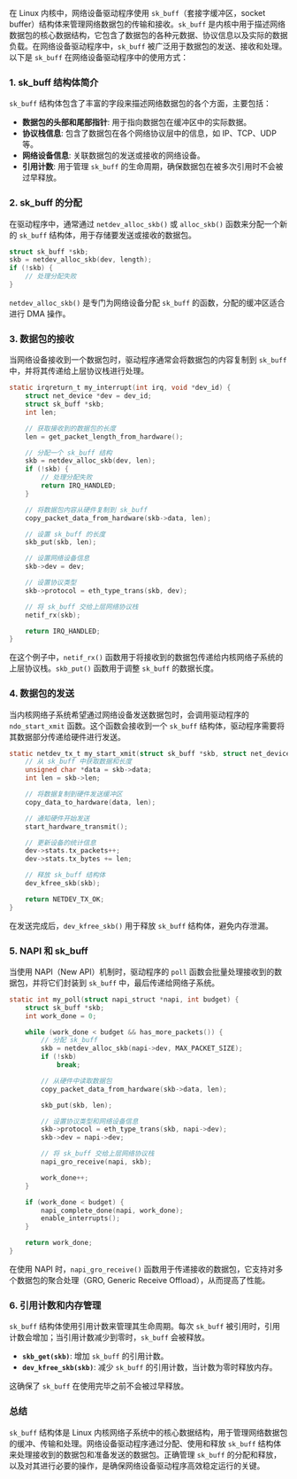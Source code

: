 在 Linux 内核中，网络设备驱动程序使用 `sk_buff`（套接字缓冲区，socket buffer）结构体来管理网络数据包的传输和接收。`sk_buff` 是内核中用于描述网络数据包的核心数据结构，它包含了数据包的各种元数据、协议信息以及实际的数据负载。在网络设备驱动程序中，`sk_buff` 被广泛用于数据包的发送、接收和处理。以下是 `sk_buff` 在网络设备驱动程序中的使用方式：

### 1. **sk_buff 结构体简介**
`sk_buff` 结构体包含了丰富的字段来描述网络数据包的各个方面，主要包括：
- **数据包的头部和尾部指针**: 用于指向数据包在缓冲区中的实际数据。
- **协议栈信息**: 包含了数据包在各个网络协议层中的信息，如 IP、TCP、UDP 等。
- **网络设备信息**: 关联数据包的发送或接收的网络设备。
- **引用计数**: 用于管理 `sk_buff` 的生命周期，确保数据包在被多次引用时不会被过早释放。

### 2. **sk_buff 的分配**
在驱动程序中，通常通过 `netdev_alloc_skb()` 或 `alloc_skb()` 函数来分配一个新的 `sk_buff` 结构体，用于存储要发送或接收的数据包。

```c
struct sk_buff *skb;
skb = netdev_alloc_skb(dev, length);
if (!skb) {
    // 处理分配失败
}
```

`netdev_alloc_skb()` 是专门为网络设备分配 `sk_buff` 的函数，分配的缓冲区适合进行 DMA 操作。

### 3. **数据包的接收**
当网络设备接收到一个数据包时，驱动程序通常会将数据包的内容复制到 `sk_buff` 中，并将其传递给上层协议栈进行处理。

```c
static irqreturn_t my_interrupt(int irq, void *dev_id) {
    struct net_device *dev = dev_id;
    struct sk_buff *skb;
    int len;

    // 获取接收到的数据包的长度
    len = get_packet_length_from_hardware();

    // 分配一个 sk_buff 结构
    skb = netdev_alloc_skb(dev, len);
    if (!skb) {
        // 处理分配失败
        return IRQ_HANDLED;
    }

    // 将数据包内容从硬件复制到 sk_buff
    copy_packet_data_from_hardware(skb->data, len);

    // 设置 sk_buff 的长度
    skb_put(skb, len);

    // 设置网络设备信息
    skb->dev = dev;

    // 设置协议类型
    skb->protocol = eth_type_trans(skb, dev);

    // 将 sk_buff 交给上层网络协议栈
    netif_rx(skb);

    return IRQ_HANDLED;
}
```

在这个例子中，`netif_rx()` 函数用于将接收到的数据包传递给内核网络子系统的上层协议栈。`skb_put()` 函数用于调整 `sk_buff` 的数据长度。

### 4. **数据包的发送**
当内核网络子系统希望通过网络设备发送数据包时，会调用驱动程序的 `ndo_start_xmit` 函数。这个函数会接收到一个 `sk_buff` 结构体，驱动程序需要将其数据部分传递给硬件进行发送。

```c
static netdev_tx_t my_start_xmit(struct sk_buff *skb, struct net_device *dev) {
    // 从 sk_buff 中获取数据和长度
    unsigned char *data = skb->data;
    int len = skb->len;

    // 将数据复制到硬件发送缓冲区
    copy_data_to_hardware(data, len);

    // 通知硬件开始发送
    start_hardware_transmit();

    // 更新设备的统计信息
    dev->stats.tx_packets++;
    dev->stats.tx_bytes += len;

    // 释放 sk_buff 结构体
    dev_kfree_skb(skb);

    return NETDEV_TX_OK;
}
```

在发送完成后，`dev_kfree_skb()` 用于释放 `sk_buff` 结构体，避免内存泄漏。

### 5. **NAPI 和 sk_buff**
当使用 NAPI（New API）机制时，驱动程序的 `poll` 函数会批量处理接收到的数据包，并将它们封装到 `sk_buff` 中，最后传递给网络子系统。

```c
static int my_poll(struct napi_struct *napi, int budget) {
    struct sk_buff *skb;
    int work_done = 0;

    while (work_done < budget && has_more_packets()) {
        // 分配 sk_buff
        skb = netdev_alloc_skb(napi->dev, MAX_PACKET_SIZE);
        if (!skb)
            break;

        // 从硬件中读取数据包
        copy_packet_data_from_hardware(skb->data, len);

        skb_put(skb, len);

        // 设置协议类型和网络设备信息
        skb->protocol = eth_type_trans(skb, napi->dev);
        skb->dev = napi->dev;

        // 将 sk_buff 交给上层网络协议栈
        napi_gro_receive(napi, skb);

        work_done++;
    }

    if (work_done < budget) {
        napi_complete_done(napi, work_done);
        enable_interrupts();
    }

    return work_done;
}
```

在使用 NAPI 时，`napi_gro_receive()` 函数用于传递接收的数据包，它支持对多个数据包的聚合处理（GRO, Generic Receive Offload），从而提高了性能。

### 6. **引用计数和内存管理**
`sk_buff` 结构体使用引用计数来管理其生命周期。每次 `sk_buff` 被引用时，引用计数会增加；当引用计数减少到零时，`sk_buff` 会被释放。

- **`skb_get(skb)`**: 增加 `sk_buff` 的引用计数。
- **`dev_kfree_skb(skb)`**: 减少 `sk_buff` 的引用计数，当计数为零时释放内存。

这确保了 `sk_buff` 在使用完毕之前不会被过早释放。

### 总结
`sk_buff` 结构体是 Linux 内核网络子系统中的核心数据结构，用于管理网络数据包的缓冲、传输和处理。网络设备驱动程序通过分配、使用和释放 `sk_buff` 结构体来处理接收到的数据包和准备发送的数据包。正确管理 `sk_buff` 的分配和释放，以及对其进行必要的操作，是确保网络设备驱动程序高效稳定运行的关键。
